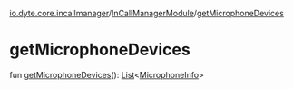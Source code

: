 [io.dyte.core.incallmanager](../index.md)/[InCallManagerModule](index.md)/[getMicrophoneDevices](get-microphone-devices.md)

# getMicrophoneDevices


fun [getMicrophoneDevices](get-microphone-devices.md)(): [List](https://kotlinlang.org/api/latest/jvm/stdlib/kotlin.collections/-list/index.html)&lt;[MicrophoneInfo](https://developer.android.com/reference/kotlin/android/media/MicrophoneInfo.html)&gt;

